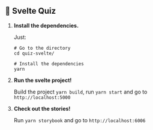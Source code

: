 ## 🚅  Svelte Quiz

1.  **Install the dependencies.**

    Just:

    ```shell
    # Go to the directory
    cd quiz-svelte/

    # Install the dependencies
    yarn
    ```

2.  **Run the svelte project!**

    Build the project `yarn build`, run `yarn start` and go to `http://localhost:5000`

3.  **Check out the stories!**

    Run `yarn storybook` and go to `http://localhost:6006`
